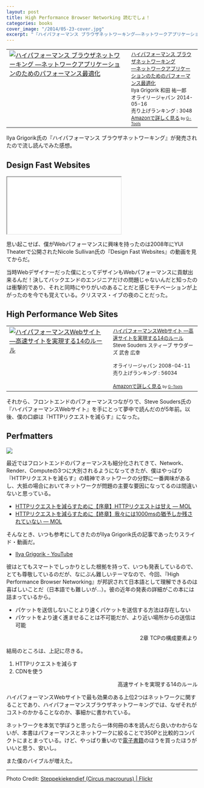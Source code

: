 ```yaml
---
layout: post
title: High Performance Browser Networking 読むでしょ！
categories: books
cover_image: "/2014/05-23-cover.jpg"
excerpt: "『ハイパフォーマンス ブラウザネットワーキング――ネットワークアプリケーションのためのパフォーマンス最適化』を読んだ、というか読んでいる、読まないわけがない"
---
```


<table  border="0" cellpadding="5"><tr><td valign="top"><a href="http://www.amazon.co.jp/%E3%83%8F%E3%82%A4%E3%83%91%E3%83%95%E3%82%A9%E3%83%BC%E3%83%9E%E3%83%B3%E3%82%B9-%E3%83%96%E3%83%A9%E3%82%A6%E3%82%B6%E3%83%8D%E3%83%83%E3%83%88%E3%83%AF%E3%83%BC%E3%82%AD%E3%83%B3%E3%82%B0-%E2%80%95%E3%83%8D%E3%83%83%E3%83%88%E3%83%AF%E3%83%BC%E3%82%AF%E3%82%A2%E3%83%97%E3%83%AA%E3%82%B1%E3%83%BC%E3%82%B7%E3%83%A7%E3%83%B3%E3%81%AE%E3%81%9F%E3%82%81%E3%81%AE%E3%83%91%E3%83%95%E3%82%A9%E3%83%BC%E3%83%9E%E3%83%B3%E3%82%B9%E6%9C%80%E9%81%A9%E5%8C%96-Ilya-Grigorik/dp/4873116767%3FSubscriptionId%3D15SMZCTB9V8NGR2TW082%26tag%3Dwarikiru-22%26linkCode%3Dxm2%26camp%3D2025%26creative%3D165953%26creativeASIN%3D4873116767" target="_blank"><img src="http://ecx.images-amazon.com/images/I/51x2sA8N%2BTL._SL160_.jpg" border="0" alt="ハイパフォーマンス ブラウザネットワーキング ―ネットワークアプリケーションのためのパフォーマンス最適化" /></a></td><td valign="top"><font size="-1"><a href="http://www.amazon.co.jp/%E3%83%8F%E3%82%A4%E3%83%91%E3%83%95%E3%82%A9%E3%83%BC%E3%83%9E%E3%83%B3%E3%82%B9-%E3%83%96%E3%83%A9%E3%82%A6%E3%82%B6%E3%83%8D%E3%83%83%E3%83%88%E3%83%AF%E3%83%BC%E3%82%AD%E3%83%B3%E3%82%B0-%E2%80%95%E3%83%8D%E3%83%83%E3%83%88%E3%83%AF%E3%83%BC%E3%82%AF%E3%82%A2%E3%83%97%E3%83%AA%E3%82%B1%E3%83%BC%E3%82%B7%E3%83%A7%E3%83%B3%E3%81%AE%E3%81%9F%E3%82%81%E3%81%AE%E3%83%91%E3%83%95%E3%82%A9%E3%83%BC%E3%83%9E%E3%83%B3%E3%82%B9%E6%9C%80%E9%81%A9%E5%8C%96-Ilya-Grigorik/dp/4873116767%3FSubscriptionId%3D15SMZCTB9V8NGR2TW082%26tag%3Dwarikiru-22%26linkCode%3Dxm2%26camp%3D2025%26creative%3D165953%26creativeASIN%3D4873116767" target="_blank">ハイパフォーマンス ブラウザネットワーキング<br />―ネットワークアプリケーションのためのパフォーマンス最適化</a><img src="http://www.assoc-amazon.jp/e/ir?t=warikiru-22&l=ur2&o=9" width="1" height="1" style="border: none;" alt="" /><br />Ilya Grigorik 和田 祐一郎<br />オライリージャパン  2014-05-16<br />売り上げランキング : 3048<br /><a href="http://www.amazon.co.jp/%E3%83%8F%E3%82%A4%E3%83%91%E3%83%95%E3%82%A9%E3%83%BC%E3%83%9E%E3%83%B3%E3%82%B9-%E3%83%96%E3%83%A9%E3%82%A6%E3%82%B6%E3%83%8D%E3%83%83%E3%83%88%E3%83%AF%E3%83%BC%E3%82%AD%E3%83%B3%E3%82%B0-%E2%80%95%E3%83%8D%E3%83%83%E3%83%88%E3%83%AF%E3%83%BC%E3%82%AF%E3%82%A2%E3%83%97%E3%83%AA%E3%82%B1%E3%83%BC%E3%82%B7%E3%83%A7%E3%83%B3%E3%81%AE%E3%81%9F%E3%82%81%E3%81%AE%E3%83%91%E3%83%95%E3%82%A9%E3%83%BC%E3%83%9E%E3%83%B3%E3%82%B9%E6%9C%80%E9%81%A9%E5%8C%96-Ilya-Grigorik/dp/4873116767%3FSubscriptionId%3D15SMZCTB9V8NGR2TW082%26tag%3Dwarikiru-22%26linkCode%3Dxm2%26camp%3D2025%26creative%3D165953%26creativeASIN%3D4873116767" target="_blank">Amazonで詳しく見る</a></font><font size="-2"> by <a href="http://www.goodpic.com/mt/aws/index.html" >G-Tools</a></font></td></tr></table>

Ilya Grigorik氏の『ハイパフォーマンス ブラウザネットワーキング』が発売されたので流し読んでみた感想。

## Design Fast Websites

<div class="fluid"><iframe src="//www.youtube.com/embed/7HC3OV1dDZ4" allowfullscreen></iframe></div>

思い起こせば、僕がWebパフォーマンスに興味を持ったのは2008年にYUI Theaterで公開されたNicole Sullivan氏の『Design Fast Websites』の動画を見てからだ。

当時Webデザイナーだった僕にとってデザインもWebパフォーマンスに貢献出来るんだ！決してバックエンドのエンジニアだけの問題じゃないんだと知ったのは衝撃的であり、それと同時にやりがいのあることだと感じモチベーションが上がったのを今でも覚えている。クリスマス・イブの夜のことだった。

## High Performance Web Sites

<table  border="0" cellpadding="5"><tr><td valign="top"><a href="http://www.amazon.co.jp/%E3%83%8F%E3%82%A4%E3%83%91%E3%83%95%E3%82%A9%E3%83%BC%E3%83%9E%E3%83%B3%E3%82%B9Web%E3%82%B5%E3%82%A4%E3%83%88-%E2%80%95%E9%AB%98%E9%80%9F%E3%82%B5%E3%82%A4%E3%83%88%E3%82%92%E5%AE%9F%E7%8F%BE%E3%81%99%E3%82%8B14%E3%81%AE%E3%83%AB%E3%83%BC%E3%83%AB-Steve-Souders/dp/487311361X%3FSubscriptionId%3D15SMZCTB9V8NGR2TW082%26tag%3Dwarikiru-22%26linkCode%3Dxm2%26camp%3D2025%26creative%3D165953%26creativeASIN%3D487311361X" target="_blank"><img src="http://ecx.images-amazon.com/images/I/51hIDIWHmYL._SL160_.jpg" border="0" alt="ハイパフォーマンスWebサイト ―高速サイトを実現する14のルール" /></a></td><td valign="top"><font size="-1"><a href="http://www.amazon.co.jp/%E3%83%8F%E3%82%A4%E3%83%91%E3%83%95%E3%82%A9%E3%83%BC%E3%83%9E%E3%83%B3%E3%82%B9Web%E3%82%B5%E3%82%A4%E3%83%88-%E2%80%95%E9%AB%98%E9%80%9F%E3%82%B5%E3%82%A4%E3%83%88%E3%82%92%E5%AE%9F%E7%8F%BE%E3%81%99%E3%82%8B14%E3%81%AE%E3%83%AB%E3%83%BC%E3%83%AB-Steve-Souders/dp/487311361X%3FSubscriptionId%3D15SMZCTB9V8NGR2TW082%26tag%3Dwarikiru-22%26linkCode%3Dxm2%26camp%3D2025%26creative%3D165953%26creativeASIN%3D487311361X" target="_blank">ハイパフォーマンスWebサイト ―高速サイトを実現する14のルール</a><img src="http://www.assoc-amazon.jp/e/ir?t=warikiru-22&l=ur2&o=9" width="1" height="1" style="border: none;" alt="" /><br />Steve Souders スティーブ サウダーズ 武舎 広幸 <br /><br />オライリージャパン  2008-04-11<br />売り上げランキング : 56034<br /><br /><a href="http://www.amazon.co.jp/%E3%83%8F%E3%82%A4%E3%83%91%E3%83%95%E3%82%A9%E3%83%BC%E3%83%9E%E3%83%B3%E3%82%B9Web%E3%82%B5%E3%82%A4%E3%83%88-%E2%80%95%E9%AB%98%E9%80%9F%E3%82%B5%E3%82%A4%E3%83%88%E3%82%92%E5%AE%9F%E7%8F%BE%E3%81%99%E3%82%8B14%E3%81%AE%E3%83%AB%E3%83%BC%E3%83%AB-Steve-Souders/dp/487311361X%3FSubscriptionId%3D15SMZCTB9V8NGR2TW082%26tag%3Dwarikiru-22%26linkCode%3Dxm2%26camp%3D2025%26creative%3D165953%26creativeASIN%3D487311361X" target="_blank">Amazonで詳しく見る</a></font><font size="-2"> by <a href="http://www.goodpic.com/mt/aws/index.html" >G-Tools</a></font></td></tr></table>

それから、フロントエンドのパフォーマンスつながりで、Steve Souders氏の『ハイパフォーマンスWebサイト』を手にとって夢中で読んだのが5年前。以後、僕の口癖は『HTTPリクエストを減らす』になった。

## Perfmatters

![](/mol/images/2014/05-23-fig01.png)

最近ではフロントエンドのパフォーマンスも細分化されてきて、Network、Render、Computeの3つに大別されるようになってきたが、僕はやっぱり『HTTPリクエストを減らす』の精神でネットワークの分野に一番興味があるし、大抵の場合においてネットワークが問題の主要な要因になってるのは間違いないと思っている。

+ [HTTPリクエストを減らすために【序章】HTTPリクエストは甘え — MOL](http://t32k.me/mol/log/reduce-http-requests-overview/)
+ [HTTPリクエストを減らすために【終章】我々には1000msの猶予しか残されていない — MOL](http://t32k.me/mol/log/reduce-http-requests-one-second/)

そんなとき、いつも参考にしてきたのがIlya Grigorik氏の記事であったりスライド・動画だ。

+ [Ilya Grigorik - YouTube](https://www.youtube.com/user/igrigorik/videos)

彼はとてもスマートでしっかりとした根拠を持って、いつも発表しているので、とても尊敬しているのだが、なにぶん難しいテーマなので、今回、『High Performance Browser Networking』が邦訳されて日本語として理解できるのは喜ばしいことだ（日本語でも難しいが...）。彼の近年の発表の詳細がこの本には詰まっているから。

+ パケットを送信しないことより速くパケットを送信する方法は存在しない
+ パケットをより速く進ませることは不可能だが、より近い場所からの送信は可能
<div style="text-align:right">2章 TCPの構成要素より</div>

結局のところは、上記に尽きる。

1. HTTPリクエストを減らす
2. CDNを使う
<div style="text-align:right">高速サイトを実現する14のルール</div>

ハイパフォーマンスWebサイトで最も効果のある上位2つはネットワークに関することであり、ハイパフォーマンスブラウザネットワーキングでは、なぜそれがコストのかかることなのか、事細かに書かれている。

ネットワークを本気で学ぼうと思ったら一体何冊の本を読んだら良いかわからないが、本書はパフォーマンスとネットワークに絞ることで350Pと比較的コンパクトにまとまっている。けど、やっぱり重いので[電子書籍](http://www.oreilly.co.jp/books/9784873116761/)のほうを買ったほうがいいと思う、安いし。

また僕のバイブルが増えた。

---

Photo Credit: [Steppekiekendief (Circus macrourus) | Flickr](https://www.flickr.com/photos/rob_zweers/14091847074/in/photolist-ntfpbA-dZzrZ6-dibguj-diXabS-dibgmy-dibgFm-dibgaQ-dibiBk)

